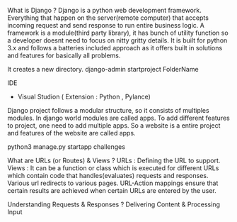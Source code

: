 What is Django ? 
Django is a python web development framework. Everything that happen on the server(remote computer) that accepts incoming request and send response to run entire business logic. A framework is a module(third party library), it has bunch of utility function so a developer doesnt need to focus on nitty gritty details. It is built for python 3.x and follows a batteries included approach as it offers built in solutions and features for basically all problems.

It creates a new directory.
django-admin startproject FolderName

IDE 
- Visual Studion ( Extension : Python , Pylance)

Django project follows a modular structure, so it consists of multiples modules. In django world modules are called apps. To add different features to project, one need to add multiple apps. So a website is a entire project and features of the website are called apps. 

python3 manage.py startapp challenges

What are URLs (or Routes) & Views ?
URLs : Defining the URL to support. 
Views : It can be a function or class which is executed for different URLs which contain code that handles(evaluates) requests and responses.
Various url redirects to various pages. URL-Action mappings ensure that certain results are achieved when certain URLs are entered by the user. 


Understanding Requests & Responses ?
Delivering Content & Processing Input 





